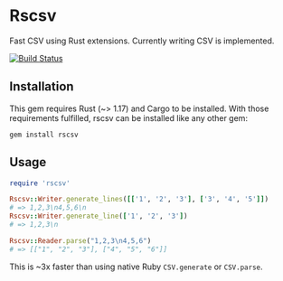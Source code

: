 # Rscsv

Fast CSV using Rust extensions. Currently writing CSV is implemented.

[![Build Status](https://travis-ci.org/lautis/rscsv.svg?branch=master)](https://travis-ci.org/lautis/rscsv)

## Installation

This gem requires Rust (~> 1.17) and Cargo to be installed. With those
requirements fulfilled, rscsv can be installed like any other gem:

```
gem install rscsv
```

## Usage

```ruby
require 'rscsv'

Rscsv::Writer.generate_lines([['1', '2', '3'], ['3', '4', '5']])
# => 1,2,3\n4,5,6\n
Rscsv::Writer.generate_line(['1', '2', '3'])
# => 1,2,3\n

Rscsv::Reader.parse("1,2,3\n4,5,6")
# => [["1", "2", "3"], ["4", "5", "6"]]
```

This is ~3x faster than using native Ruby `CSV.generate` or `CSV.parse`.
